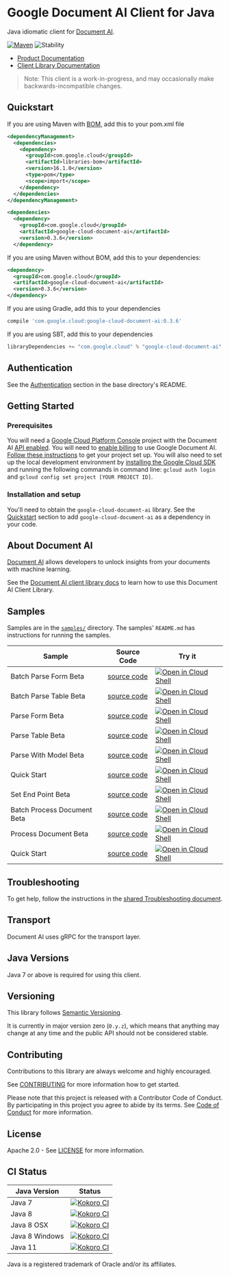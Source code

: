 # Google Document AI Client for Java

Java idiomatic client for [Document AI][product-docs].

[![Maven][maven-version-image]][maven-version-link]
![Stability][stability-image]

- [Product Documentation][product-docs]
- [Client Library Documentation][javadocs]

> Note: This client is a work-in-progress, and may occasionally
> make backwards-incompatible changes.

## Quickstart

If you are using Maven with [BOM][libraries-bom], add this to your pom.xml file
```xml
<dependencyManagement>
  <dependencies>
    <dependency>
      <groupId>com.google.cloud</groupId>
      <artifactId>libraries-bom</artifactId>
      <version>16.1.0</version>
      <type>pom</type>
      <scope>import</scope>
    </dependency>
  </dependencies>
</dependencyManagement>

<dependencies>
  <dependency>
    <groupId>com.google.cloud</groupId>
    <artifactId>google-cloud-document-ai</artifactId>
    <version>0.3.6</version>
  </dependency>

```

If you are using Maven without BOM, add this to your dependencies:

```xml
<dependency>
  <groupId>com.google.cloud</groupId>
  <artifactId>google-cloud-document-ai</artifactId>
  <version>0.3.6</version>
</dependency>

```

If you are using Gradle, add this to your dependencies
```Groovy
compile 'com.google.cloud:google-cloud-document-ai:0.3.6'
```
If you are using SBT, add this to your dependencies
```Scala
libraryDependencies += "com.google.cloud" % "google-cloud-document-ai" % "0.3.6"
```

## Authentication

See the [Authentication][authentication] section in the base directory's README.

## Getting Started

### Prerequisites

You will need a [Google Cloud Platform Console][developer-console] project with the Document AI [API enabled][enable-api].
You will need to [enable billing][enable-billing] to use Google Document AI.
[Follow these instructions][create-project] to get your project set up. You will also need to set up the local development environment by
[installing the Google Cloud SDK][cloud-sdk] and running the following commands in command line:
`gcloud auth login` and `gcloud config set project [YOUR PROJECT ID]`.

### Installation and setup

You'll need to obtain the `google-cloud-document-ai` library.  See the [Quickstart](#quickstart) section
to add `google-cloud-document-ai` as a dependency in your code.

## About Document AI


[Document AI][product-docs] allows developers to unlock insights from your documents with machine learning.

See the [Document AI client library docs][javadocs] to learn how to
use this Document AI Client Library.





## Samples

Samples are in the [`samples/`](https://github.com/googleapis/java-document-ai/tree/master/samples) directory. The samples' `README.md`
has instructions for running the samples.

| Sample                      | Source Code                       | Try it |
| --------------------------- | --------------------------------- | ------ |
| Batch Parse Form Beta | [source code](https://github.com/googleapis/java-document-ai/blob/master/samples/snippets/src/main/java/documentai/v1beta2/BatchParseFormBeta.java) | [![Open in Cloud Shell][shell_img]](https://console.cloud.google.com/cloudshell/open?git_repo=https://github.com/googleapis/java-document-ai&page=editor&open_in_editor=samples/snippets/src/main/java/documentai/v1beta2/BatchParseFormBeta.java) |
| Batch Parse Table Beta | [source code](https://github.com/googleapis/java-document-ai/blob/master/samples/snippets/src/main/java/documentai/v1beta2/BatchParseTableBeta.java) | [![Open in Cloud Shell][shell_img]](https://console.cloud.google.com/cloudshell/open?git_repo=https://github.com/googleapis/java-document-ai&page=editor&open_in_editor=samples/snippets/src/main/java/documentai/v1beta2/BatchParseTableBeta.java) |
| Parse Form Beta | [source code](https://github.com/googleapis/java-document-ai/blob/master/samples/snippets/src/main/java/documentai/v1beta2/ParseFormBeta.java) | [![Open in Cloud Shell][shell_img]](https://console.cloud.google.com/cloudshell/open?git_repo=https://github.com/googleapis/java-document-ai&page=editor&open_in_editor=samples/snippets/src/main/java/documentai/v1beta2/ParseFormBeta.java) |
| Parse Table Beta | [source code](https://github.com/googleapis/java-document-ai/blob/master/samples/snippets/src/main/java/documentai/v1beta2/ParseTableBeta.java) | [![Open in Cloud Shell][shell_img]](https://console.cloud.google.com/cloudshell/open?git_repo=https://github.com/googleapis/java-document-ai&page=editor&open_in_editor=samples/snippets/src/main/java/documentai/v1beta2/ParseTableBeta.java) |
| Parse With Model Beta | [source code](https://github.com/googleapis/java-document-ai/blob/master/samples/snippets/src/main/java/documentai/v1beta2/ParseWithModelBeta.java) | [![Open in Cloud Shell][shell_img]](https://console.cloud.google.com/cloudshell/open?git_repo=https://github.com/googleapis/java-document-ai&page=editor&open_in_editor=samples/snippets/src/main/java/documentai/v1beta2/ParseWithModelBeta.java) |
| Quick Start | [source code](https://github.com/googleapis/java-document-ai/blob/master/samples/snippets/src/main/java/documentai/v1beta2/QuickStart.java) | [![Open in Cloud Shell][shell_img]](https://console.cloud.google.com/cloudshell/open?git_repo=https://github.com/googleapis/java-document-ai&page=editor&open_in_editor=samples/snippets/src/main/java/documentai/v1beta2/QuickStart.java) |
| Set End Point Beta | [source code](https://github.com/googleapis/java-document-ai/blob/master/samples/snippets/src/main/java/documentai/v1beta2/SetEndPointBeta.java) | [![Open in Cloud Shell][shell_img]](https://console.cloud.google.com/cloudshell/open?git_repo=https://github.com/googleapis/java-document-ai&page=editor&open_in_editor=samples/snippets/src/main/java/documentai/v1beta2/SetEndPointBeta.java) |
| Batch Process Document Beta | [source code](https://github.com/googleapis/java-document-ai/blob/master/samples/snippets/src/main/java/documentai/v1beta3/BatchProcessDocumentBeta.java) | [![Open in Cloud Shell][shell_img]](https://console.cloud.google.com/cloudshell/open?git_repo=https://github.com/googleapis/java-document-ai&page=editor&open_in_editor=samples/snippets/src/main/java/documentai/v1beta3/BatchProcessDocumentBeta.java) |
| Process Document Beta | [source code](https://github.com/googleapis/java-document-ai/blob/master/samples/snippets/src/main/java/documentai/v1beta3/ProcessDocumentBeta.java) | [![Open in Cloud Shell][shell_img]](https://console.cloud.google.com/cloudshell/open?git_repo=https://github.com/googleapis/java-document-ai&page=editor&open_in_editor=samples/snippets/src/main/java/documentai/v1beta3/ProcessDocumentBeta.java) |
| Quick Start | [source code](https://github.com/googleapis/java-document-ai/blob/master/samples/snippets/src/main/java/documentai/v1beta3/QuickStart.java) | [![Open in Cloud Shell][shell_img]](https://console.cloud.google.com/cloudshell/open?git_repo=https://github.com/googleapis/java-document-ai&page=editor&open_in_editor=samples/snippets/src/main/java/documentai/v1beta3/QuickStart.java) |



## Troubleshooting

To get help, follow the instructions in the [shared Troubleshooting document][troubleshooting].

## Transport

Document AI uses gRPC for the transport layer.

## Java Versions

Java 7 or above is required for using this client.

## Versioning


This library follows [Semantic Versioning](http://semver.org/).


It is currently in major version zero (``0.y.z``), which means that anything may change at any time
and the public API should not be considered stable.

## Contributing


Contributions to this library are always welcome and highly encouraged.

See [CONTRIBUTING][contributing] for more information how to get started.

Please note that this project is released with a Contributor Code of Conduct. By participating in
this project you agree to abide by its terms. See [Code of Conduct][code-of-conduct] for more
information.

## License

Apache 2.0 - See [LICENSE][license] for more information.

## CI Status

Java Version | Status
------------ | ------
Java 7 | [![Kokoro CI][kokoro-badge-image-1]][kokoro-badge-link-1]
Java 8 | [![Kokoro CI][kokoro-badge-image-2]][kokoro-badge-link-2]
Java 8 OSX | [![Kokoro CI][kokoro-badge-image-3]][kokoro-badge-link-3]
Java 8 Windows | [![Kokoro CI][kokoro-badge-image-4]][kokoro-badge-link-4]
Java 11 | [![Kokoro CI][kokoro-badge-image-5]][kokoro-badge-link-5]

Java is a registered trademark of Oracle and/or its affiliates.

[product-docs]: https://cloud.google.com/compute/docs/documentai/
[javadocs]: https://googleapis.dev/java/google-cloud-document-ai/latest/index.html
[kokoro-badge-image-1]: http://storage.googleapis.com/cloud-devrel-public/java/badges/java-document-ai/java7.svg
[kokoro-badge-link-1]: http://storage.googleapis.com/cloud-devrel-public/java/badges/java-document-ai/java7.html
[kokoro-badge-image-2]: http://storage.googleapis.com/cloud-devrel-public/java/badges/java-document-ai/java8.svg
[kokoro-badge-link-2]: http://storage.googleapis.com/cloud-devrel-public/java/badges/java-document-ai/java8.html
[kokoro-badge-image-3]: http://storage.googleapis.com/cloud-devrel-public/java/badges/java-document-ai/java8-osx.svg
[kokoro-badge-link-3]: http://storage.googleapis.com/cloud-devrel-public/java/badges/java-document-ai/java8-osx.html
[kokoro-badge-image-4]: http://storage.googleapis.com/cloud-devrel-public/java/badges/java-document-ai/java8-win.svg
[kokoro-badge-link-4]: http://storage.googleapis.com/cloud-devrel-public/java/badges/java-document-ai/java8-win.html
[kokoro-badge-image-5]: http://storage.googleapis.com/cloud-devrel-public/java/badges/java-document-ai/java11.svg
[kokoro-badge-link-5]: http://storage.googleapis.com/cloud-devrel-public/java/badges/java-document-ai/java11.html
[stability-image]: https://img.shields.io/badge/stability-beta-yellow
[maven-version-image]: https://img.shields.io/maven-central/v/com.google.cloud/google-cloud-document-ai.svg
[maven-version-link]: https://search.maven.org/search?q=g:com.google.cloud%20AND%20a:google-cloud-document-ai&core=gav
[authentication]: https://github.com/googleapis/google-cloud-java#authentication
[developer-console]: https://console.developers.google.com/
[create-project]: https://cloud.google.com/resource-manager/docs/creating-managing-projects
[cloud-sdk]: https://cloud.google.com/sdk/
[troubleshooting]: https://github.com/googleapis/google-cloud-common/blob/master/troubleshooting/readme.md#troubleshooting
[contributing]: https://github.com/googleapis/java-document-ai/blob/master/CONTRIBUTING.md
[code-of-conduct]: https://github.com/googleapis/java-document-ai/blob/master/CODE_OF_CONDUCT.md#contributor-code-of-conduct
[license]: https://github.com/googleapis/java-document-ai/blob/master/LICENSE
[enable-billing]: https://cloud.google.com/apis/docs/getting-started#enabling_billing
[enable-api]: https://console.cloud.google.com/flows/enableapi?apiid=documentai.googleapis.com
[libraries-bom]: https://github.com/GoogleCloudPlatform/cloud-opensource-java/wiki/The-Google-Cloud-Platform-Libraries-BOM
[shell_img]: https://gstatic.com/cloudssh/images/open-btn.png
